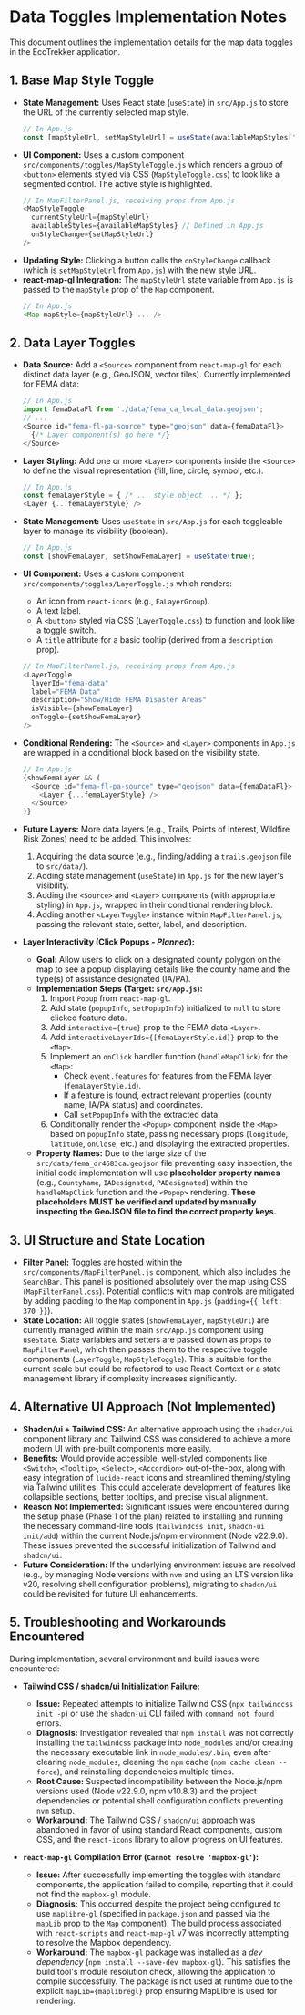 # Data Toggles Implementation Notes

This document outlines the implementation details for the map data toggles in the EcoTrekker application.

## 1. Base Map Style Toggle

-   **State Management:** Uses React state (`useState`) in `src/App.js` to store the URL of the currently selected map style.
    ```javascript
    // In App.js
    const [mapStyleUrl, setMapStyleUrl] = useState(availableMapStyles['Streets']);
    ```
-   **UI Component:** Uses a custom component `src/components/toggles/MapStyleToggle.js` which renders a group of `<button>` elements styled via CSS (`MapStyleToggle.css`) to look like a segmented control. The active style is highlighted.
    ```javascript
    // In MapFilterPanel.js, receiving props from App.js
    <MapStyleToggle
      currentStyleUrl={mapStyleUrl}
      availableStyles={availableMapStyles} // Defined in App.js
      onStyleChange={setMapStyleUrl}
    />
    ```
-   **Updating Style:** Clicking a button calls the `onStyleChange` callback (which is `setMapStyleUrl` from `App.js`) with the new style URL.
-   **react-map-gl Integration:** The `mapStyleUrl` state variable from `App.js` is passed to the `mapStyle` prop of the `Map` component.
    ```javascript
    // In App.js
    <Map mapStyle={mapStyleUrl} ... />
    ```

## 2. Data Layer Toggles

-   **Data Source:** Add a `<Source>` component from `react-map-gl` for each distinct data layer (e.g., GeoJSON, vector tiles). Currently implemented for FEMA data:
    ```javascript
    // In App.js
    import femaDataFl from './data/fema_ca_local_data.geojson';
    // ...
    <Source id="fema-fl-pa-source" type="geojson" data={femaDataFl}>
      {/* Layer component(s) go here */}
    </Source>
    ```
-   **Layer Styling:** Add one or more `<Layer>` components inside the `<Source>` to define the visual representation (fill, line, circle, symbol, etc.).
    ```javascript
    // In App.js
    const femaLayerStyle = { /* ... style object ... */ };
    <Layer {...femaLayerStyle} />
    ```
-   **State Management:** Uses `useState` in `src/App.js` for each toggleable layer to manage its visibility (boolean).
    ```javascript
    // In App.js
    const [showFemaLayer, setShowFemaLayer] = useState(true);
    ```
-   **UI Component:** Uses a custom component `src/components/toggles/LayerToggle.js` which renders:
    *   An icon from `react-icons` (e.g., `FaLayerGroup`).
    *   A text label.
    *   A `<button>` styled via CSS (`LayerToggle.css`) to function and look like a toggle switch.
    *   A `title` attribute for a basic tooltip (derived from a `description` prop).
    ```javascript
    // In MapFilterPanel.js, receiving props from App.js
    <LayerToggle
      layerId="fema-data"
      label="FEMA Data"
      description="Show/Hide FEMA Disaster Areas"
      isVisible={showFemaLayer}
      onToggle={setShowFemaLayer}
    />
    ```
-   **Conditional Rendering:** The `<Source>` and `<Layer>` components in `App.js` are wrapped in a conditional block based on the visibility state.
    ```javascript
    // In App.js
    {showFemaLayer && (
      <Source id="fema-fl-pa-source" type="geojson" data={femaDataFl}>
        <Layer {...femaLayerStyle} />
      </Source>
    )}
    ```
-   **Future Layers:** More data layers (e.g., Trails, Points of Interest, Wildfire Risk Zones) need to be added. This involves:
    1.  Acquiring the data source (e.g., finding/adding a `trails.geojson` file to `src/data/`).
    2.  Adding state management (`useState`) in `App.js` for the new layer's visibility.
    3.  Adding the `<Source>` and `<Layer>` components (with appropriate styling) in `App.js`, wrapped in their conditional rendering block.
    4.  Adding another `<LayerToggle>` instance within `MapFilterPanel.js`, passing the relevant state, setter, label, and description.

-   **Layer Interactivity (Click Popups - *Planned*):**
    *   **Goal:** Allow users to click on a designated county polygon on the map to see a popup displaying details like the county name and the type(s) of assistance designated (IA/PA).
    *   **Implementation Steps (Target: `src/App.js`):**
        1.  Import `Popup` from `react-map-gl`.
        2.  Add state (`popupInfo`, `setPopupInfo`) initialized to `null` to store clicked feature data.
        3.  Add `interactive={true}` prop to the FEMA data `<Layer>`.
        4.  Add `interactiveLayerIds={[femaLayerStyle.id]}` prop to the `<Map>`.
        5.  Implement an `onClick` handler function (`handleMapClick`) for the `<Map>`:
            *   Check `event.features` for features from the FEMA layer (`femaLayerStyle.id`).
            *   If a feature is found, extract relevant properties (county name, IA/PA status) and coordinates.
            *   Call `setPopupInfo` with the extracted data.
        6.  Conditionally render the `<Popup>` component inside the `<Map>` based on `popupInfo` state, passing necessary props (`longitude`, `latitude`, `onClose`, etc.) and displaying the extracted properties.
    *   **Property Names:** Due to the large size of the `src/data/fema_dr4683ca.geojson` file preventing easy inspection, the initial code implementation will use **placeholder property names** (e.g., `CountyName`, `IADesignated`, `PADesignated`) within the `handleMapClick` function and the `<Popup>` rendering. **These placeholders MUST be verified and updated by manually inspecting the GeoJSON file to find the correct property keys.**

## 3. UI Structure and State Location

-   **Filter Panel:** Toggles are hosted within the `src/components/MapFilterPanel.js` component, which also includes the `SearchBar`. This panel is positioned absolutely over the map using CSS (`MapFilterPanel.css`). Potential conflicts with map controls are mitigated by adding padding to the `Map` component in `App.js` (`padding={{ left: 370 }}`).
-   **State Location:** All toggle states (`showFemaLayer`, `mapStyleUrl`) are currently managed within the main `src/App.js` component using `useState`. State variables and setters are passed down as props to `MapFilterPanel`, which then passes them to the respective toggle components (`LayerToggle`, `MapStyleToggle`). This is suitable for the current scale but could be refactored to use React Context or a state management library if complexity increases significantly.

## 4. Alternative UI Approach (Not Implemented)

-   **Shadcn/ui + Tailwind CSS:** An alternative approach using the `shadcn/ui` component library and Tailwind CSS was considered to achieve a more modern UI with pre-built components more easily.
-   **Benefits:** Would provide accessible, well-styled components like `<Switch>`, `<Tooltip>`, `<Select>`, `<Accordion>` out-of-the-box, along with easy integration of `lucide-react` icons and streamlined theming/styling via Tailwind utilities. This could accelerate development of features like collapsible sections, better tooltips, and precise visual alignment.
-   **Reason Not Implemented:** Significant issues were encountered during the setup phase (Phase 1 of the plan) related to installing and running the necessary command-line tools (`tailwindcss init`, `shadcn-ui init/add`) within the current Node.js/npm environment (Node v22.9.0). These issues prevented the successful initialization of Tailwind and `shadcn/ui`.
-   **Future Consideration:** If the underlying environment issues are resolved (e.g., by managing Node versions with `nvm` and using an LTS version like v20, resolving shell configuration problems), migrating to `shadcn/ui` could be revisited for future UI enhancements. 

## 5. Troubleshooting and Workarounds Encountered

During implementation, several environment and build issues were encountered:

-   **Tailwind CSS / shadcn/ui Initialization Failure:**
    *   **Issue:** Repeated attempts to initialize Tailwind CSS (`npx tailwindcss init -p`) or use the `shadcn-ui` CLI failed with `command not found` errors.
    *   **Diagnosis:** Investigation revealed that `npm install` was not correctly installing the `tailwindcss` package into `node_modules` and/or creating the necessary executable link in `node_modules/.bin`, even after clearing `node_modules`, cleaning the `npm` cache (`npm cache clean --force`), and reinstalling dependencies multiple times.
    *   **Root Cause:** Suspected incompatibility between the Node.js/npm versions used (Node v22.9.0, npm v10.8.3) and the project dependencies or potential shell configuration conflicts preventing `nvm` setup.
    *   **Workaround:** The Tailwind CSS / `shadcn/ui` approach was abandoned in favor of using standard React components, custom CSS, and the `react-icons` library to allow progress on UI features.

-   **`react-map-gl` Compilation Error (`Cannot resolve 'mapbox-gl'`):**
    *   **Issue:** After successfully implementing the toggles with standard components, the application failed to compile, reporting that it could not find the `mapbox-gl` module.
    *   **Diagnosis:** This occurred despite the project being configured to use `maplibre-gl` (specified in `package.json` and passed via the `mapLib` prop to the `Map` component). The build process associated with `react-scripts` and `react-map-gl` v7 was incorrectly attempting to resolve the Mapbox dependency.
    *   **Workaround:** The `mapbox-gl` package was installed as a *dev dependency* (`npm install --save-dev mapbox-gl`). This satisfies the build tool's module resolution check, allowing the application to compile successfully. The package is not used at runtime due to the explicit `mapLib={maplibregl}` prop ensuring MapLibre is used for rendering. 